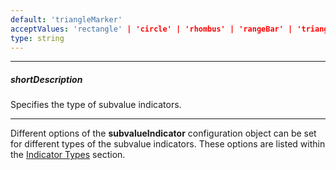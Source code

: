 ```yaml
---
default: 'triangleMarker'
acceptValues: 'rectangle' | 'circle' | 'rhombus' | 'rangeBar' | 'triangleMarker' | 'textCloud'
type: string
---
```

---
##### shortDescription
Specifies the type of subvalue indicators.

---
Different options of the **subvalueIndicator** configuration object can be set for different types of the subvalue indicators. These options are listed within the [Indicator Types](/api-reference/20%20Data%20Visualization%20Widgets/40%20dxLinearGauge/5%20Indicator%20Types '/Documentation/ApiReference/Data_Visualization_Widgets/dxLinearGauge/Indicator_Types/') section.